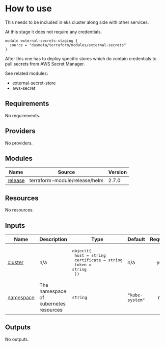 # How to use
This needs to be included in eks cluster along side with other services.

At this stage it does not require any credentials.

```
module external-secrets-staging {
  source = "dasmeta/terraform/modules/external-secrets"
}
```

After this one has to deploy specific stores which do contain credentials to pull secrets from AWS Secret Manager.

See related modules:
- external-secret-store
- aws-secret

<!-- BEGIN_TF_DOCS -->
## Requirements

No requirements.

## Providers

No providers.

## Modules

| Name | Source | Version |
|------|--------|---------|
| <a name="module_release"></a> [release](#module\_release) | terraform-module/release/helm | 2.7.0 |

## Resources

No resources.

## Inputs

| Name | Description | Type | Default | Required |
|------|-------------|------|---------|:--------:|
| <a name="input_cluster"></a> [cluster](#input\_cluster) | n/a | <pre>object({<br>    host        = string<br>    certificate = string<br>    token       = string<br>  })</pre> | n/a | yes |
| <a name="input_namespace"></a> [namespace](#input\_namespace) | The namespace of kubernetes resources | `string` | `"kube-system"` | no |

## Outputs

No outputs.
<!-- END_TF_DOCS -->
